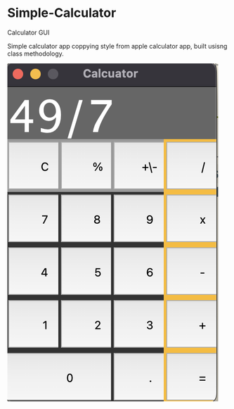# Simple-Calculator
Calculator GUI


Simple calculator app coppying style from apple calculator app, built usisng class methodology.

![Alt Text](calculator_example.png)
